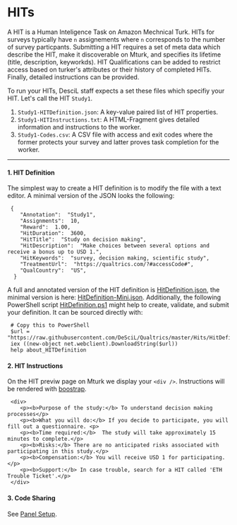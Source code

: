 # HITs

A HIT is a Human Inteligence Task on Amazon Mechnical Turk. HITs for surveys typically 
have `n` assignements where `n` corresponds to the number of survey particpants.
Submitting a HIT requires a set of meta data which describe the HIT, make it 
discoverable on Mturk, and specifies its lifetime (title, description, keyworkds).
HIT Qualifications can be added to restrict access based on turker's attributes 
or their history of completed HITs. Finally, detailed instructions can be provided.

To run your HITs, DesciL staff expects a set these files which specifiy your HIT. Let's call the HIT `Study1`.

1. `Study1-HITDefinition.json`: A key-value paired list of HIT properties.
2. `Study1-HITInstructions.txt`: A HTML-Fragment gives detailed information and instructions to the worker.
3. `Study1-Codes.csv`: A CSV file with access and exit codes where the former protects your survey and latter proves task completion for the worker. 

---

#### 1. HIT Definition

The simplest way to create a HIT definition is to modify the file with a text editor. A minimal version of the JSON looks the following:

     {
		"Annotation":  "Study1",
		"Assignments":  10,
		"Reward":  1.00,
		"HitDuration":  3600,
		"HitTitle":  "Study on decision making",
		"HitDescription":  "Make choices between several options and receive a bonus up to USD 1.",
		"HitKeywords":  "survey, decision making, scientific study",
		"TreatmentUrl":  "https://qualtrics.com/?#accessCode#",
		"QualCountry":  "US",
      }
	  
A full and annotated version of the HIT definition is [HitDefinition.json](HitDefinition.json), the minimal version is here: [HitDefinition-Mini.json](HitDefinition-Mini.json). Additionally, 
the following PowerShell script [HitDefinition.ps1](HitDefinition.ps1) might help to create, validate, and submit your definition. It can be sourced directly with:

     # Copy this to PowerShell
     $url = "https://raw.githubusercontent.com/DeSciL/Qualtrics/master/Hits/HitDefinition.ps1"
	 iex ((new-object net.webclient).DownloadString($url))
     help about_HITDefinition

#### 2. HIT Instructions

On the HIT previw page on Mturk we display your `<div />`. Instructions will be rendered with [boostrap](http://getbootstrap.com/). 

     <div>
		<p><b>Purpose of the study:</b> To understand decision making processes</p> 
		<p><b>What you will do:</b> If you decide to participate, you will fill out a questionnaire. <p>  
		<p><b>Time required:</b>  The study will take approximately 15 minutes to complete.</p>    
		<p><b>Risks:</b> There are no anticipated risks associated with participating in this study.</p>  
		<p><b>Compensation:</b> You will receive USD 1 for participating.</p>
		<p><b>Support:</b> In case trouble, search for a HIT called 'ETH Trouble Ticket'.</p>
	 </div>

#### 3. Code Sharing

See [Panel Setup](../Panel/Panel.md).
